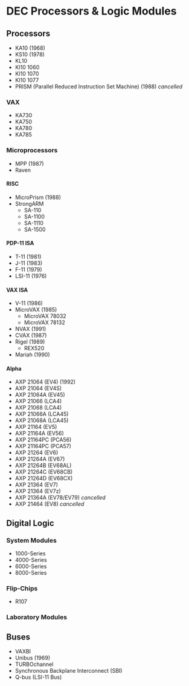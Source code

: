 DEC Processors & Logic Modules
==============================

## Processors
- KA10 (1968)
- KS10 (1978)
- KL10
- KI10 1060
- KI10 1070
- KI10 1077
- PRISM (Parallel Reduced Instruction Set Machine) (1988) _cancelled_
### VAX
- KA730
- KA750
- KA780
- KA785
### Microprocessors
- MPP (1987)
- Raven
#### RISC
- MicroPrism (1988)
- StrongARM
  - SA-110
  - SA-1100
  - SA-1110
  - SA-1500
#### PDP-11 ISA
- T-11 (1981)
- J-11 (1983)
- F-11 (1979)
- LSI-11 (1976)
#### VAX ISA
- V-11 (1986)
- MicroVAX (1985)
  - MicroVAX 78032
  - MicroVAX 78132
- NVAX (1991)
- CVAX (1987)
- Rigel (1989)
  - REX520
- Mariah (1990)
#### Alpha
- AXP 21064 (EV4) (1992)
- AXP 21064 (EV4S)
- AXP 21064A (EV45)
- AXP 21066 (LCA4)
- AXP 21068 (LCA4)
- AXP 21066A (LCA45)
- AXP 21068A (LCA45)
- AXP 21164 (EV5)
- AXP 21164A (EV56)
- AXP 21164PC (PCA56)
- AXP 21164PC (PCA57)
- AXP 21264 (EV6)
- AXP 21264A (EV67)
- AXP 21264B (EV68AL)
- AXP 21264C (EV68CB)
- AXP 21264D (EV68CX)
- AXP 21364 (EV7)
- AXP 21364 (EV7z)
- AXP 21364A (EV78/EV79) _cancelled_
- AXP 21464 (EV8) _cancelled_

## Digital Logic
### System Modules
- 1000-Series
- 4000-Series
- 6000-Series
- 8000-Series
### Flip-Chips
- R107
### Laboratory Modules

## Buses
- VAXBI
- Unibus (1969)
- TURBOchannel
- Synchronous Backplane Interconnect (SBI)
- Q-bus (LSI-11 Bus)
